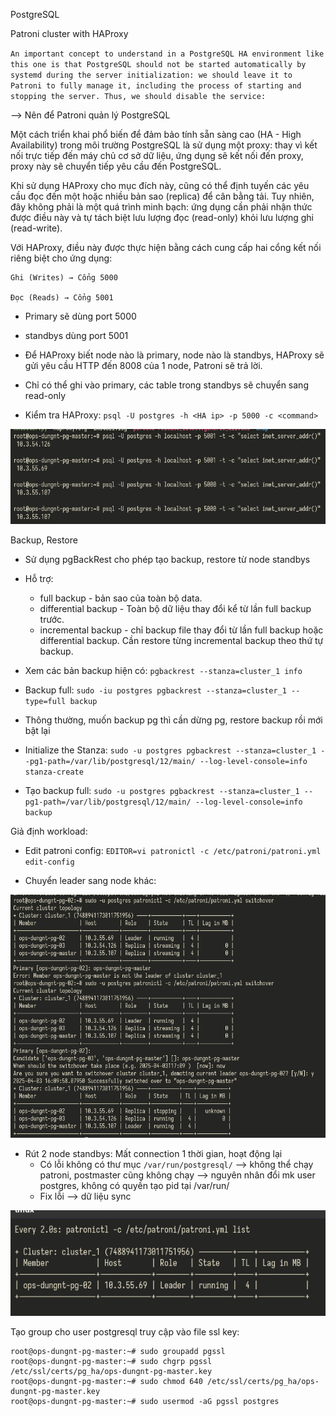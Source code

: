 PostgreSQL

Patroni cluster with HAProxy

 `An important concept to understand in a PostgreSQL HA environment like this one is that PostgreSQL should not be started automatically by systemd during the server initialization: we should leave it to Patroni to fully manage it, including the process of starting and stopping the server. Thus, we should disable the service:`

 --> Nên để Patroni quản lý PostgreSQL

Một cách triển khai phổ biến để đảm bảo tính sẵn sàng cao (HA - High Availability) trong môi trường PostgreSQL là sử dụng một proxy: thay vì kết nối trực tiếp đến máy chủ cơ sở dữ liệu, ứng dụng sẽ kết nối đến proxy, proxy này sẽ chuyển tiếp yêu cầu đến PostgreSQL.

Khi sử dụng HAProxy cho mục đích này, cũng có thể định tuyến các yêu cầu đọc đến một hoặc nhiều bản sao (replica) để cân bằng tải. Tuy nhiên, đây không phải là một quá trình minh bạch: ứng dụng cần phải nhận thức được điều này và tự tách biệt lưu lượng đọc (read-only) khỏi lưu lượng ghi (read-write).

Với HAProxy, điều này được thực hiện bằng cách cung cấp hai cổng kết nối riêng biệt cho ứng dụng:

    Ghi (Writes) → Cổng 5000

    Đọc (Reads) → Cổng 5001

  + Primary sẽ dùng port 5000
  + standbys dùng port 5001
  + Để HAProxy biết node nào là primary, node nào là standbys, HAProxy sẽ gửi yêu cầu HTTP đến 8008 của 1 node, Patroni sẽ trả lời.
  + Chỉ có thể ghi vào primary, các table trong standbys sẽ chuyển sang read-only

  + Kiểm tra HAProxy: `psql -U postgres -h <HA ip> -p 5000 -c <command>`

![patroni port](pictures/patroni_port_5000_5001.png)

Backup, Restore

+ Sử dụng pgBackRest cho phép tạo backup, restore từ node standbys
+ Hỗ trợ:
  - full backup - bản sao của toàn bộ data.
  - differential backup - Toàn bộ dữ liệu thay đổi kể từ lần full backup trước.
  - incremental backup - chỉ backup file thay đổi từ lần full backup hoặc differential backup. Cần restore từng incremental backup theo thứ tự backup.
+ Xem các bản backup hiện có: `pgbackrest --stanza=cluster_1 info`
+ Backup full: `sudo -iu postgres pgbackrest --stanza=cluster_1 --type=full backup`
+ Thông thường, muốn backup pg thì cần dừng pg, restore backup rồi mới bật lại

+ Initialize the Stanza: `sudo -u postgres pgbackrest --stanza=cluster_1 --pg1-path=/var/lib/postgresql/12/main/ --log-level-console=info stanza-create`
+ Tạo backup full: `sudo -u postgres pgbackrest --stanza=cluster_1 --pg1-path=/var/lib/postgresql/12/main/ --log-level-console=info backup`

Giả định workload:

+ Edit patroni config: `EDITOR=vi patronictl -c /etc/patroni/patroni.yml edit-config`

+ Chuyển leader sang node khác:

![switch leader](pictures/patroni_switch_leader.png)

+ Rút 2 node standbys: Mất connection 1 thời gian, hoạt động lại
  - Có lỗi không có thư mục `/var/run/postgresql/` --> không thể chạy patroni, postmaster cũng không chạy --> nguyên nhân đổi mk user postgres, không có quyền tạo pid tại /var/run/
  - Fix lỗi --> dữ liệu sync

![remove 2 node](pictures/patroni_remove_2node.png)

Tạo group cho user postgresql truy cập vào file ssl key:

```
root@ops-dungnt-pg-master:~# sudo groupadd pgssl
root@ops-dungnt-pg-master:~# sudo chgrp pgssl /etc/ssl/certs/pg_ha/ops-dungnt-pg-master.key
root@ops-dungnt-pg-master:~# sudo chmod 640 /etc/ssl/certs/pg_ha/ops-dungnt-pg-master.key
root@ops-dungnt-pg-master:~# sudo usermod -aG pgssl postgres
```

